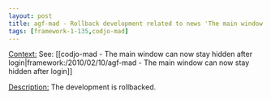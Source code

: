 ```yaml
---
layout: post
title: agf-mad - Rollback development related to news 'The main window can now stay hidden after login'
tags: [framework-1-135,codjo-mad]
---
```

<u>Context:</u>
See: [[codjo-mad - The main window can now stay hidden after login|framework:/2010/02/10/agf-mad - The main window can now stay hidden after login]]

<u>Description:</u>
The development is rollbacked.
